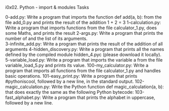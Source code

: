 i0x02. Python - import & modules Tasks

0-add.py: Write a program that imports the function def add(a, b): from the file add_0.py and prints the result of the addition 1 + 2 = 3
1-calculation.py: Write a program that imports functions from the file calculator_1.py, does some Maths, and prints the result
2-args.py: Write a program that prints the number of and the list of its arguments.								  
3-infinite_add.py: Write a program that prints the result of the addition of all arguments
4-hidden_discovery.py: Write a program that prints all the names defined by the compiled module hidden_4.pyc (please download it locally).
5-variable_load.py: Write a program that imports the variable a from the file variable_load_5.py and prints its value.
100-my_calculator.py: Write a program that imports all functions from the file calculator_1.py and handles basic operations.
101-easy_print.py: Write a program that prints #pythoniscool, followed by a new line, in the standard output.
102-magic_calculation.py: Write the Python function def magic_calculation(a, b): that does exactly the same as the following Python bytecode:
103-fast_alphabet.py: Write a program that prints the alphabet in uppercase, followed by a new line.										 

